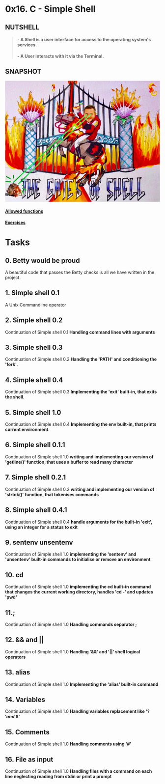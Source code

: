 # 0x16. C - Simple Shell

## NUTSHELL

> #### - A Shell is a user interface for access to the operating system's services.
>
> #### - A User interacts with it via the Terminal.

## SNAPSHOT

![Structs](assets/Screenshot%20from%202023-04-15%2019-34-50.png)

#### [Allowed functions](https://github.com/Hasaan591gb/simple_shell/tree/main/Functions)

#### [Exercises](https://github.com/Hasaan591gb/simple_shell/tree/main/Exercises)

# Tasks

## **0. Betty would be proud**

A beautiful code that passes the Betty checks is all we have written in the project.

> [<filename>](https://github.com/Hasaan591gb/simple_shell.git/)

## **1. Simple shell 0.1**

A Unix Commandline operator

> [<filename>](https://github.com/Hasaan591gb/simple_shell.git/)

## **2. Simple shell 0.2**

Continuation of Simple shell 0.1 **Handling command lines with arguments**

> [<filename>](https://github.com/Hasaan591gb/simple_shell.git/)

## **3. Simple shell 0.3**

Continuation of Simple shell 0.2 **Handling the 'PATH' and conditioning the 'fork'**.

> [<filename>](https://github.com/Hasaan591gb/simple_shell.git/)

## **4. Simple shell 0.4**

Continuation of Simple shell 0.3 **Implementing the 'exit' built-in, that exits the shell**.

> [<filename>](https://github.com/Hasaan591gb/simple_shell.git/)

## **5. Simple shell 1.0**

Continuation of Simple shell 0.4 **Implementing the env built-in, that prints current environment**.

> [<filename>](https://github.com/Hasaan591gb/simple_shell.git/)

## **6. Simple shell 0.1.1**

Continuation of Simple shell 1.0 **writing and implementing our version of 'getline()' function, that uses a buffer to read many character**

> [<filename>](https://github.com/Hasaan591gb/simple_shell.git/)

## **7. Simple shell 0.2.1**

Continuation of Simple shell 0.2 **writing and implementing our version of 'strtok()' function, that tokenises commands**

> [<filename>](https://github.com/Hasaan591gb/simple_shell.git/)

## **8. Simple shell 0.4.1**

Continuation of Simple shell 0.4 **handle arguments for the built-in 'exit', using an integer for a status to exit**

> [<filename>](https://github.com/Hasaan591gb/simple_shell.git/)

## **9. sentenv unsentenv**

Continuation of Simple shell 1.0 **implementing the 'sentenv' and 'unsentenv' built-in commands to initialise or remove an environment**

> [<filename>](https://github.com/Hasaan591gb/simple_shell.git/)

## **10. cd**

Continuation of Simple shell 1.0 **implementing the cd built-in command that changes the current working directory, handles 'cd -' and updates 'pwd'**

> [<filename>](https://github.com/Hasaan591gb/simple_shell.git/)

## **11.;**

Continuation of Simple shell 1.0 **Handling commands separator ;**

> [<filename>](https://github.com/Hasaan591gb/simple_shell.git/)

## **12. && and ||**

Continuation of Simple shell 1.0 **Handling '&&' and '||' shell logical operators**

> [<filename>](https://github.com/Hasaan591gb/simple_shell.git/)

## **13. alias**

Continuation of Simple shell 1.0 **Implementing the 'alias' built-in command**

> [<filename>](https://github.com/Hasaan591gb/simple_shell.git/)

## **14. Variables**

Continuation of Simple shell 1.0 **Handling variables replacement like '$?' and '$$'**

> [<filename>](https://github.com/Hasaan591gb/simple_shell.git/)

## **15. Comments**

Continuation of Simple shell 1.0 **Handling comments using '#'**

> [<filename>](https://github.com/Hasaan591gb/simple_shell.git/)

## **16. File as input**

Continuation of Simple shell 1.0 **Handling files with a command on each line neglecting reading from stdin or print a prompt**

> [<filename>](https://github.com/Hasaan591gb/simple_shell.git/)
